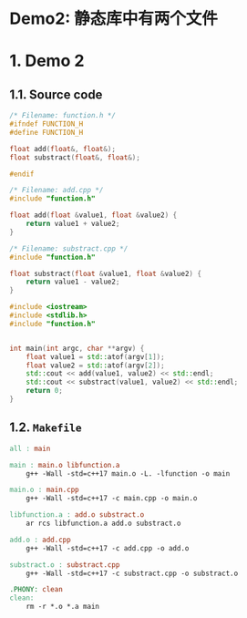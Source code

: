 <!--
 * @Descripttion: 
 * @version: 
 * @Author: sch
 * @Date: 2022-04-02 10:45:00
 * @LastEditors: sch
 * @LastEditTime: 2022-04-02 10:47:04
-->
# Demo2: 静态库中有两个文件

# 1. Demo 2 

## 1.1. Source code
```c++
/* Filename: function.h */
#ifndef FUNCTION_H
#define FUNCTION_H

float add(float&, float&);
float substract(float&, float&);

#endif
```

```c++
/* Filename: add.cpp */
#include "function.h"

float add(float &value1, float &value2) {
    return value1 + value2;
}
```

```c++
/* Filename: substract.cpp */
#include "function.h"

float substract(float &value1, float &value2) {
    return value1 - value2;
}
```

```c++
#include <iostream>
#include <stdlib.h>
#include "function.h"


int main(int argc, char **argv) {
    float value1 = std::atof(argv[1]);
    float value2 = std::atof(argv[2]);
    std::cout << add(value1, value2) << std::endl;
    std::cout << substract(value1, value2) << std::endl;
    return 0;
}
```

## 1.2. `Makefile`
```Makefile
all : main 

main : main.o libfunction.a
	g++ -Wall -std=c++17 main.o -L. -lfunction -o main

main.o : main.cpp
	g++ -Wall -std=c++17 -c main.cpp -o main.o

libfunction.a : add.o substract.o
	ar rcs libfunction.a add.o substract.o

add.o : add.cpp
	g++ -Wall -std=c++17 -c add.cpp -o add.o

substract.o : substract.cpp
	g++ -Wall -std=c++17 -c substract.cpp -o substract.o

.PHONY: clean
clean:
	rm -r *.o *.a main
```